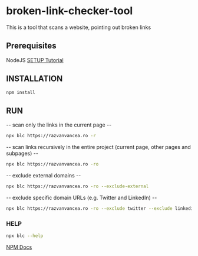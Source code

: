 # broken-link-checker-tool

This is a tool that scans a website, pointing out broken links

## Prerequisites

NodeJS [SETUP Tutorial](https://youtu.be/j8HZpFjPPVU)

## INSTALLATION

```sh
npm install
```


## RUN

-- scan only the links in the current page --


```sh
npx blc https://razvanvancea.ro -r
```

-- scan links recursively in the entire project (current page, other pages and subpages) --

```sh
npx blc https://razvanvancea.ro -ro
```


-- exclude external domains --

```sh
npx blc https://razvanvancea.ro -ro --exclude-external  
```


-- exclude specific domain URLs (e.g. Twitter and LinkedIn) -- 

```sh
npx blc https://razvanvancea.ro -ro --exclude twitter --exclude linkedin  
```

### HELP

```sh
npx blc --help
```


[NPM Docs](https://www.npmjs.com/package/broken-link-checker)



